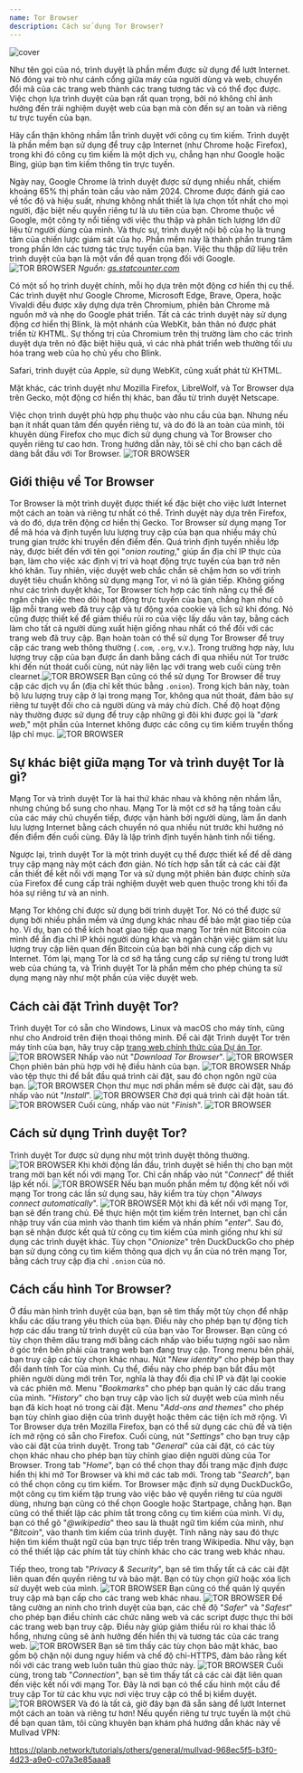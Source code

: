 ```yaml
---
name: Tor Browser
description: Cách sử dụng Tor Browser?
---
```

![cover](assets/cover.webp)

Như tên gọi của nó, trình duyệt là phần mềm được sử dụng để lướt Internet. Nó đóng vai trò như cánh cổng giữa máy của người dùng và web, chuyển đổi mã của các trang web thành các trang tương tác và có thể đọc được. Việc chọn lựa trình duyệt của bạn rất quan trọng, bởi nó không chỉ ảnh hưởng đến trải nghiệm duyệt web của bạn mà còn đến sự an toàn và riêng tư trực tuyến của bạn.

Hãy cẩn thận không nhầm lẫn trình duyệt với công cụ tìm kiếm. Trình duyệt là phần mềm bạn sử dụng để truy cập Internet (như Chrome hoặc Firefox), trong khi đó công cụ tìm kiếm là một dịch vụ, chẳng hạn như Google hoặc Bing, giúp bạn tìm kiếm thông tin trực tuyến.

Ngày nay, Google Chrome là trình duyệt được sử dụng nhiều nhất, chiếm khoảng 65% thị phần toàn cầu vào năm 2024. Chrome được đánh giá cao về tốc độ và hiệu suất, nhưng không nhất thiết là lựa chọn tốt nhất cho mọi người, đặc biệt nếu quyền riêng tư là ưu tiên của bạn. Chrome thuộc về Google, một công ty nổi tiếng với việc thu thập và phân tích lượng lớn dữ liệu từ người dùng của mình. Và thực sự, trình duyệt nội bộ của họ là trung tâm của chiến lược giám sát của họ. Phần mềm này là thành phần trung tâm trong phần lớn các tương tác trực tuyến của bạn. Việc thu thập dữ liệu trên trình duyệt của bạn là một vấn đề quan trọng đối với Google.
![TOR BROWSER](assets/notext/01.webp)
*Nguồn: [gs.statcounter.com](https://gs.statcounter.com/browser-market-share)*

Có một số họ trình duyệt chính, mỗi họ dựa trên một động cơ hiển thị cụ thể. Các trình duyệt như Google Chrome, Microsoft Edge, Brave, Opera, hoặc Vivaldi đều được xây dựng dựa trên Chromium, phiên bản Chrome mã nguồn mở và nhẹ do Google phát triển. Tất cả các trình duyệt này sử dụng động cơ hiển thị Blink, là một nhánh của WebKit, bản thân nó được phát triển từ KHTML. Sự thống trị của Chromium trên thị trường làm cho các trình duyệt dựa trên nó đặc biệt hiệu quả, vì các nhà phát triển web thường tối ưu hóa trang web của họ chủ yếu cho Blink.

Safari, trình duyệt của Apple, sử dụng WebKit, cũng xuất phát từ KHTML.

Mặt khác, các trình duyệt như Mozilla Firefox, LibreWolf, và Tor Browser dựa trên Gecko, một động cơ hiển thị khác, ban đầu từ trình duyệt Netscape.

Việc chọn trình duyệt phù hợp phụ thuộc vào nhu cầu của bạn. Nhưng nếu bạn ít nhất quan tâm đến quyền riêng tư, và do đó là an toàn của mình, tôi khuyên dùng Firefox cho mục đích sử dụng chung và Tor Browser cho quyền riêng tư cao hơn. Trong hướng dẫn này, tôi sẽ chỉ cho bạn cách dễ dàng bắt đầu với Tor Browser.
![TOR BROWSER](assets/notext/02.webp)

## Giới thiệu về Tor Browser

Tor Browser là một trình duyệt được thiết kế đặc biệt cho việc lướt Internet một cách an toàn và riêng tư nhất có thể. Trình duyệt này dựa trên Firefox, và do đó, dựa trên động cơ hiển thị Gecko.
Tor Browser sử dụng mạng Tor để mã hóa và định tuyến lưu lượng truy cập của bạn qua nhiều máy chủ trung gian trước khi truyền đến điểm đến. Quá trình định tuyến nhiều lớp này, được biết đến với tên gọi "*onion routing*," giúp ẩn địa chỉ IP thực của bạn, làm cho việc xác định vị trí và hoạt động trực tuyến của bạn trở nên khó khăn. Tuy nhiên, việc duyệt web chắc chắn sẽ chậm hơn so với trình duyệt tiêu chuẩn không sử dụng mạng Tor, vì nó là gián tiếp.
Không giống như các trình duyệt khác, Tor Browser tích hợp các tính năng cụ thể để ngăn chặn việc theo dõi hoạt động trực tuyến của bạn, chẳng hạn như cô lập mỗi trang web đã truy cập và tự động xóa cookie và lịch sử khi đóng. Nó cũng được thiết kế để giảm thiểu rủi ro của việc lấy dấu vân tay, bằng cách làm cho tất cả người dùng xuất hiện giống nhau nhất có thể đối với các trang web đã truy cập.
Bạn hoàn toàn có thể sử dụng Tor Browser để truy cập các trang web thông thường (`.com`, `.org`, v.v.). Trong trường hợp này, lưu lượng truy cập của bạn được ẩn danh bằng cách đi qua nhiều nút Tor trước khi đến nút thoát cuối cùng, nút này liên lạc với trang web cuối cùng trên clearnet.![TOR BROWSER](assets/notext/03.webp)
Bạn cũng có thể sử dụng Tor Browser để truy cập các dịch vụ ẩn (địa chỉ kết thúc bằng `.onion`). Trong kịch bản này, toàn bộ lưu lượng truy cập ở lại trong mạng Tor, không qua nút thoát, đảm bảo sự riêng tư tuyệt đối cho cả người dùng và máy chủ đích. Chế độ hoạt động này thường được sử dụng để truy cập những gì đôi khi được gọi là "*dark web*," một phần của Internet không được các công cụ tìm kiếm truyền thống lập chỉ mục.
![TOR BROWSER](assets/notext/04.webp)

## Sự khác biệt giữa mạng Tor và trình duyệt Tor là gì?

Mạng Tor và trình duyệt Tor là hai thứ khác nhau và không nên nhầm lẫn, nhưng chúng bổ sung cho nhau. Mạng Tor là một cơ sở hạ tầng toàn cầu của các máy chủ chuyển tiếp, được vận hành bởi người dùng, làm ẩn danh lưu lượng Internet bằng cách chuyển nó qua nhiều nút trước khi hướng nó đến điểm đến cuối cùng. Đây là lập trình định tuyến hành tinh nổi tiếng.

Ngược lại, trình duyệt Tor là một trình duyệt cụ thể được thiết kế để dễ dàng truy cập mạng này một cách đơn giản. Nó tích hợp sẵn tất cả các cài đặt cần thiết để kết nối với mạng Tor và sử dụng một phiên bản được chỉnh sửa của Firefox để cung cấp trải nghiệm duyệt web quen thuộc trong khi tối đa hóa sự riêng tư và an ninh.

Mạng Tor không chỉ được sử dụng bởi trình duyệt Tor. Nó có thể được sử dụng bởi nhiều phần mềm và ứng dụng khác nhau để bảo mật giao tiếp của họ. Ví dụ, bạn có thể kích hoạt giao tiếp qua mạng Tor trên nút Bitcoin của mình để ẩn địa chỉ IP khỏi người dùng khác và ngăn chặn việc giám sát lưu lượng truy cập liên quan đến Bitcoin của bạn bởi nhà cung cấp dịch vụ Internet.
Tóm lại, mạng Tor là cơ sở hạ tầng cung cấp sự riêng tư trong lướt web của chúng ta, và Trình duyệt Tor là phần mềm cho phép chúng ta sử dụng mạng này như một phần của việc duyệt web.

## Cách cài đặt Trình duyệt Tor?

Trình duyệt Tor có sẵn cho Windows, Linux và macOS cho máy tính, cũng như cho Android trên điện thoại thông minh. Để cài đặt Trình duyệt Tor trên máy tính của bạn, hãy truy cập [trang web chính thức của Dự án Tor](https://www.torproject.org/).
![TOR BROWSER](assets/notext/05.webp)
Nhấp vào nút "*Download Tor Browser*".
![TOR BROWSER](assets/notext/06.webp)
Chọn phiên bản phù hợp với hệ điều hành của bạn.
![TOR BROWSER](assets/notext/07.webp)
Nhấp vào tệp thực thi để bắt đầu quá trình cài đặt, sau đó chọn ngôn ngữ của bạn.
![TOR BROWSER](assets/notext/08.webp)
Chọn thư mục nơi phần mềm sẽ được cài đặt, sau đó nhấp vào nút "*Install*".
![TOR BROWSER](assets/notext/09.webp)
Chờ đợi quá trình cài đặt hoàn tất.
![TOR BROWSER](assets/notext/10.webp)
Cuối cùng, nhấp vào nút "*Finish*".
![TOR BROWSER](assets/notext/11.webp)

## Cách sử dụng Trình duyệt Tor?

Trình duyệt Tor được sử dụng như một trình duyệt thông thường.
![TOR BROWSER](assets/notext/12.webp)
Khi khởi động lần đầu, trình duyệt sẽ hiển thị cho bạn một trang mời bạn kết nối với mạng Tor. Chỉ cần nhấp vào nút "*Connect*" để thiết lập kết nối.
![TOR BROWSER](assets/notext/13.webp)
Nếu bạn muốn phần mềm tự động kết nối với mạng Tor trong các lần sử dụng sau, hãy kiểm tra tùy chọn "*Always connect automatically*".
![TOR BROWSER](assets/notext/14.webp)
Một khi đã kết nối với mạng Tor, bạn sẽ đến trang chủ.
Để thực hiện một tìm kiếm trên Internet, bạn chỉ cần nhập truy vấn của mình vào thanh tìm kiếm và nhấn phím "*enter*".
Sau đó, bạn sẽ nhận được kết quả từ công cụ tìm kiếm của mình giống như khi sử dụng các trình duyệt khác.
Tùy chọn "*Onionize*" trên DuckDuckGo cho phép bạn sử dụng công cụ tìm kiếm thông qua dịch vụ ẩn của nó trên mạng Tor, bằng cách truy cập địa chỉ `.onion` của nó.

## Cách cấu hình Tor Browser?

Ở đầu màn hình trình duyệt của bạn, bạn sẽ tìm thấy một tùy chọn để nhập khẩu các dấu trang yêu thích của bạn. Điều này cho phép bạn tự động tích hợp các dấu trang từ trình duyệt cũ của bạn vào Tor Browser.
Bạn cũng có tùy chọn thêm dấu trang mới bằng cách nhấp vào biểu tượng ngôi sao nằm ở góc trên bên phải của trang web bạn đang truy cập.
Trong menu bên phải, bạn truy cập các tùy chọn khác nhau.
Nút "*New identity*" cho phép bạn thay đổi danh tính Tor của mình. Cụ thể, điều này cho phép bạn bắt đầu một phiên người dùng mới trên Tor, nghĩa là thay đổi địa chỉ IP và đặt lại cookie và các phiên mở.
Menu "*Bookmarks*" cho phép bạn quản lý các dấu trang của mình.
"*History*" cho bạn truy cập vào lịch sử duyệt web của mình nếu bạn đã kích hoạt nó trong cài đặt.
Menu "*Add-ons and themes*" cho phép bạn tùy chỉnh giao diện của trình duyệt hoặc thêm các tiện ích mở rộng. Vì Tor Browser dựa trên Mozilla Firefox, bạn có thể sử dụng các chủ đề và tiện ích mở rộng có sẵn cho Firefox.
Cuối cùng, nút "*Settings*" cho bạn truy cập vào cài đặt của trình duyệt.
Trong tab "*General*" của cài đặt, có các tùy chọn khác nhau cho phép bạn tùy chỉnh giao diện người dùng của Tor Browser.
Trong tab "*Home*", bạn có thể chọn thay đổi trang mặc định được hiển thị khi mở Tor Browser và khi mở các tab mới.
Trong tab "*Search*", bạn có thể chọn công cụ tìm kiếm. Tor Browser mặc định sử dụng DuckDuckGo, một công cụ tìm kiếm tập trung vào việc bảo vệ quyền riêng tư của người dùng, nhưng bạn cũng có thể chọn Google hoặc Startpage, chẳng hạn.
Bạn cũng có thể thiết lập các phím tắt trong công cụ tìm kiếm của mình.
Ví dụ, bạn có thể gõ "*@wikipedia*" theo sau là thuật ngữ tìm kiếm của mình, như "*Bitcoin*", vào thanh tìm kiếm của trình duyệt.
Tính năng này sau đó thực hiện tìm kiếm thuật ngữ của bạn trực tiếp trên trang Wikipedia.
Như vậy, bạn có thể thiết lập các phím tắt tùy chỉnh khác cho các trang web khác nhau.

Tiếp theo, trong tab "*Privacy & Security*", bạn sẽ tìm thấy tất cả các cài đặt liên quan đến quyền riêng tư và bảo mật.
Bạn có tùy chọn giữ hoặc xóa lịch sử duyệt web của mình.
![TOR BROWSER](assets/notext/34.webp) Bạn cũng có thể quản lý quyền truy cập mà bạn cấp cho các trang web khác nhau.
![TOR BROWSER](assets/notext/35.webp)
Để tăng cường an ninh cho trình duyệt của bạn, các chế độ "*Safer*" và "*Safest*" cho phép bạn điều chỉnh các chức năng web và các script được thực thi bởi các trang web bạn truy cập. Điều này giúp giảm thiểu rủi ro khai thác lỗ hổng, nhưng cũng sẽ ảnh hưởng đến hiển thị và tương tác của các trang web. ![TOR BROWSER](assets/notext/36.webp) Bạn sẽ tìm thấy các tùy chọn bảo mật khác, bao gồm bộ chặn nội dung nguy hiểm và chế độ chỉ-HTTPS, đảm bảo rằng kết nối với các trang web luôn tuân thủ giao thức này. ![TOR BROWSER](assets/notext/37.webp) Cuối cùng, trong tab "*Connection*", bạn sẽ tìm thấy tất cả các cài đặt liên quan đến việc kết nối với mạng Tor. Đây là nơi bạn có thể cấu hình một cầu để truy cập Tor từ các khu vực nơi việc truy cập có thể bị kiểm duyệt. ![TOR BROWSER](assets/notext/38.webp) Và đó là tất cả, giờ đây bạn đã sẵn sàng để lướt Internet một cách an toàn và riêng tư hơn! Nếu quyền riêng tư trực tuyến là một chủ đề bạn quan tâm, tôi cũng khuyên bạn khám phá hướng dẫn khác này về Mullvad VPN:

https://planb.network/tutorials/others/general/mullvad-968ec5f5-b3f0-4d23-a9e0-c07a3e85aaa8